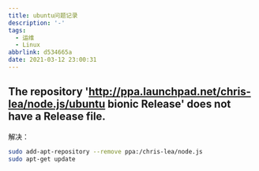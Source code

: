 ```yaml
---
title: ubuntu问题记录
description: '-'
tags:
  - 运维
  - Linux
abbrlink: d534665a
date: 2021-03-12 23:00:31
---
```




## The repository 'http://ppa.launchpad.net/chris-lea/node.js/ubuntu bionic Release' does not have a Release file.

解决：

```bash
sudo add-apt-repository --remove ppa:/chris-lea/node.js 
sudo apt-get update
```

